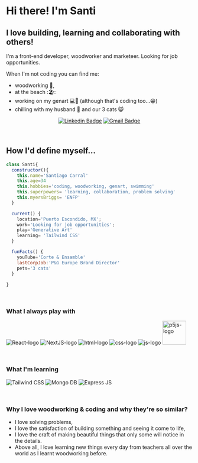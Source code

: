 # Hi there! I'm Santi 
## I love building, learning and collaborating with others!

<p>
I'm a front-end developer, woodworker and marketeer. Looking for job opportunities.
</p>

When I'm not coding you can find me:
- woodworking :construction_worker:, 
- at the beach :🏖: 
- working on my genart 💻:art: (although that's coding too...:grin:)
- chilling with my husband :two_men_holding_hands: and our 3 cats :smiley_cat:


<div align="center">

  [![Linkedin Badge](https://img.shields.io/badge/-SantiCarral-blue?style=flat-square&logo=Linkedin&logoColor=white&link=https://www.linkedin.com/in/santiago-carral-a2643424/)](https://www.linkedin.com/in/santiago-carral-a2643424/)
  [![Gmail Badge](https://img.shields.io/badge/-scarral88@gmail.com-c14438?style=flat-square&logo=Gmail&logoColor=white&link=mailto:scarral88@gmail.com)](scarral88@gmail.com)
</div>
<br>

## How I'd define myself...

 ```js
 class Santi{
   constructor(){
     this.name='Santiago Carral'
     this.age=34
     this.hobbies='coding, woodworking, genart, swimming'
     this.superpowers= 'learning, collaboration, problem solving'
     this.myersBriggs= 'ENFP'
   }

   current() {
     location='Puerto Escondido, MX';
     work='Looking for job opportunities';
     play='Generative Art'
     learning= 'Tailwind CSS'
   }

   funFacts() {
     youTube='Corte & Ensamble'
     lastCorpJob:'P&G Europe Brand Director'
     pets='3 cats'
   }
     
 }
 ```
 
<br>

### What I always play with
<p> 
  <img src="https://www.vectorlogo.zone/logos/reactjs/reactjs-icon.svg" alt="React-logo">
  <img src="https://seeklogo.com/images/N/next-js-logo-7929BCD36F-seeklogo.com.png" alt="NextJS-logo">
  <img src="https://www.vectorlogo.zone/logos/w3_html5/w3_html5-icon.svg" alt="html-logo">
  <img src="https://www.vectorlogo.zone/logos/w3_css/w3_css-icon.svg" alt="css-logo">
  <img src="https://www.vectorlogo.zone/logos/javascript/javascript-icon.svg" alt="js-logo">
  <img src="https://hello.p5js.org/assets/p5-sq-reverse.svg" alt="p5js-logo" height="64">
</p>

<br>

### What I'm learning
<p>
  <img src="https://www.vectorlogo.zone/logos/tailwindcss/tailwindcss-icon.svg" alt="Tailwind CSS">
  <img src="https://www.vectorlogo.zone/logos/mongodb/mongodb-ar21.svg" alt="Mongo DB">
  <img src="https://www.vectorlogo.zone/logos/expressjs/expressjs-icon.svg" alt="Express JS">
</p>
<br>


### Why I love woodworking & coding and why they're so similar?
- I love solving problems, 
- I love the satisfaction of building something and seeing it come to life, 
- I love the craft of making beautiful things that only some will notice in the details. 
- Above all, I love learning new things every day from teachers all over the world as I learnt woodworking before.

